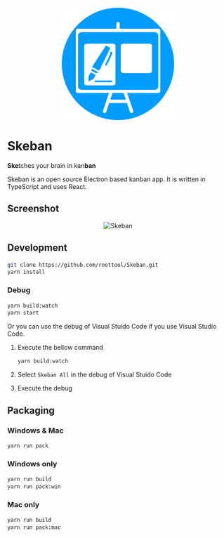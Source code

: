 <p align="center">
  <img src="public/icons/icon.png" alt="Skeban logo" width="256" height="256"/>
</p>

# Skeban

**Ske**tches your brain in kan**ban**

Skeban is an open source Electron based kanban app. It is written in TypeScript and uses React.

## Screenshot

<p align="center">
  <img src="https://user-images.githubusercontent.com/11808736/69982485-f2fa4180-1577-11ea-86ad-ab6d1a880024.png" alt="Skeban" />
</p>

## Development

```bash
git clone https://github.com/roottool/Skeban.git
yarn install
```

### Debug

```bash
yarn build:watch
yarn start
```

Or you can use the debug of Visual Stuido Code if you use Visual Studio Code.

1. Execute the bellow command

    ```bash
    yarn build:watch
    ```

2. Select `Skeban All` in the debug of Visual Stuido Code
3. Execute the debug

## Packaging

### Windows & Mac

```bash
yarn run pack
```

### Windows only

```bash
yarn run build
yarn run pack:win
```

### Mac only

```bash
yarn run build
yarn run pack:mac
```
